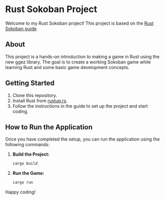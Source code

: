 # Rust Sokoban Project

Welcome to my Rust Sokoban project! This project is based on the [Rust Sokoban guide](https://sokoban.iolivia.me/c01-00-intro).

## About

This project is a hands-on introduction to making a game in Rust using the new ggez library. The goal is to create a working Sokoban game while learning Rust and some basic game development concepts.

## Getting Started

1. Clone this repository.
2. Install Rust from [rustup.rs](https://rustup.rs/).
3. Follow the instructions in the guide to set up the project and start coding.

## How to Run the Application

Once you have completed the setup, you can run the application using the following commands:

1. **Build the Project:**
   ```sh
   cargo build
   ```

2. **Run the Game:**
   ```sh
   cargo run
   ```
Happy coding!
